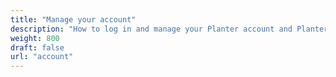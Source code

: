 ```yaml
---
title: "Manage your account"
description: "How to log in and manage your Planter account and Planter Premium subscription"
weight: 800
draft: false
url: "account"
---
```

